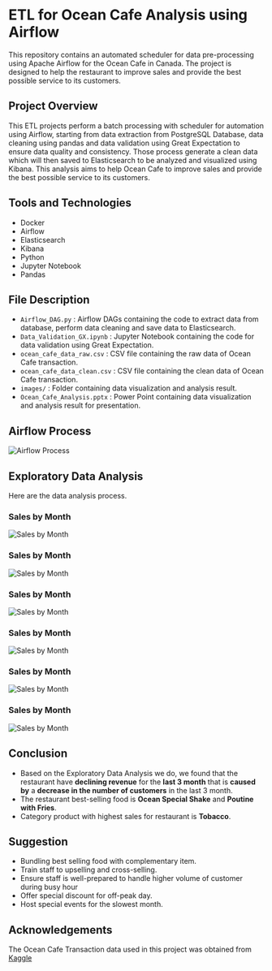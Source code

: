 # ETL for Ocean Cafe Analysis using Airflow
This repository contains an automated scheduler for data pre-processing using Apache Airflow for the Ocean Cafe in Canada. The project is designed to help the restaurant to improve sales and provide the best possible service to its customers.


## Project Overview
This ETL projects perform a batch processing with scheduler for automation using Airflow, starting from data extraction from PostgreSQL Database, data cleaning using pandas and data validation using Great Expectation to ensure data quality and consistency. Those process generate a clean data which will then saved to Elasticsearch to be analyzed and visualized using Kibana. This analysis aims to help Ocean Cafe to improve sales and provide the best possible service to its customers.

## Tools and Technologies
- Docker
- Airflow
- Elasticsearch
- Kibana
- Python
- Jupyter Notebook
- Pandas

## File Description
- `Airflow_DAG.py` : Airflow DAGs containing the code to extract data from database, perform data cleaning and save data to Elasticsearch.
- `Data_Validation_GX.ipynb` : Jupyter Notebook containing the code for data validation using Great Expectation.
- `ocean_cafe_data_raw.csv` : CSV file containing the raw data of Ocean Cafe transaction.
- `ocean_cafe_data_clean.csv` : CSV file containing the clean data of Ocean Cafe transaction.
- `images/` : Folder containing data visualization and analysis result.
- `Ocean_Cafe_Analysis.pptx` : Power Point containing data visualization and analysis result for presentation.

## Airflow Process
![Airflow Process](./images/airflow_process.png)

## Exploratory Data Analysis
Here are the data analysis process.

### Sales by Month
![Sales by Month](./images/plot_01.png)

### Sales by Month
![Sales by Month](./images/plot_02.png)

### Sales by Month
![Sales by Month](./images/plot_03.png)

### Sales by Month
![Sales by Month](./images/plot_04.png)

### Sales by Month
![Sales by Month](./images/plot_05.png)

### Sales by Month
![Sales by Month](./images/plot_06.png)

## Conclusion
- Based on the Exploratory Data Analysis we do, we found that the restaurant have **declining revenue** for the **last 3 month** that is **caused by** a **decrease in the number of customers** in the last 3 month. 
- The restaurant best-selling food is **Ocean Special Shake** and **Poutine with Fries**.
- Category product with highest sales for restaurant is **Tobacco**.

## Suggestion
- Bundling best selling food with complementary item.
- Train staff to upselling and cross-selling.
- Ensure staff is well-prepared to handle higher volume of customer during busy hour
- Offer special discount for off-peak day.
- Host special events for the slowest month.

## Acknowledgements
The Ocean Cafe Transaction data used in this project was obtained from [Kaggle](https://www.kaggle.com/datasets/gladinvarghese/cafeocean)
